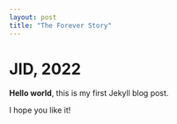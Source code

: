 ```yaml
---
layout: post
title: "The Forever Story"
---
```


# JID, 2022

**Hello world**, this is my first Jekyll blog post.

I hope you like it!